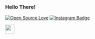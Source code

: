 ### Hello There!

[![Open Source Love](https://badges.frapsoft.com/os/v2/open-source.svg?v=103)](https://github.com/Sttormx)
[![Instagram Badge](https://img.shields.io/badge/-kingsmanvk-blue?style=social&logo=Instagram&link=https://www.instagram.com/9jpedro/)](https://www.instagram.com/9jpedro/)


<img src="https://cdn.discordapp.com/attachments/804898390340534294/804898650839842857/background.png" width="29px">
